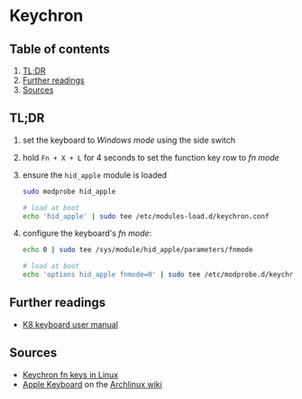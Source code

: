 # Keychron

## Table of contents <!-- omit in toc -->

1. [TL;DR](#tldr)
1. [Further readings](#further-readings)
1. [Sources](#sources)

## TL;DR

1. set the keyboard to _Windows mode_ using the side switch

1. hold `Fn + X + L` for 4 seconds to set the function key row to _fn mode_

1. ensure the `hid_apple` module is loaded

   ```sh
   sudo modprobe hid_apple

   # load at boot
   echo 'hid_apple' | sudo tee /etc/modules-load.d/keychron.conf
   ```

1. configure the keyboard's _fn mode_:

   ```sh
   echo 0 | sudo tee /sys/module/hid_apple/parameters/fnmode

   # load at boot
   echo 'options hid_apple fnmode=0' | sudo tee /etc/modprobe.d/keychron.conf
   ```

## Further readings

- [K8 keyboard user manual]

[k8 keyboard user manual]: https://www.keychron.com/pages/k8-keyboard-user-manual

## Sources

- [Keychron fn keys in Linux]
- [Apple Keyboard] on the [Archlinux wiki]

<!--
  References
  -->

<!-- Others -->
[apple keyboard]: https://wiki.archlinux.org/index.php/Apple_Keyboard
[archlinux wiki]: https://wiki.archlinux.org
[keychron fn keys in linux]: https://mikeshade.com/posts/keychron-linux-function-keys
